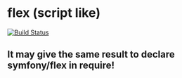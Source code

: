 # flex (script like)

[![Build Status](https://travis-ci.org/symfony-flex-demo/flex.svg?branch=master)](https://travis-ci.org/symfony-flex-demo/flex)

## It may give the same result to declare symfony/flex in require!
